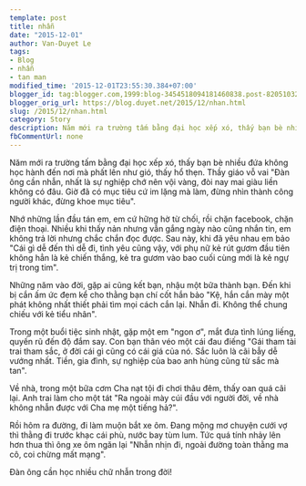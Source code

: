 ```yaml
---
template: post
title: nhẫn
date: "2015-12-01"
author: Van-Duyet Le
tags:
- Blog
- nhẫn
- tan man
modified_time: '2015-12-01T23:55:30.384+07:00'
blogger_id: tag:blogger.com,1999:blog-3454518094181460838.post-8205103247285341602
blogger_orig_url: https://blog.duyet.net/2015/12/nhan.html
slug: /2015/12/nhan.html
category: Story
description: Năm mới ra trường tấm bằng đại học xếp xó, thấy bạn bè nhiều đứa không học hành đến nơi mà phất lên như gió, thấy hổ thẹn. Thầy giáo vỗ vai "Đàn ông cần nhẫn, nhất là sự nghiệp chớ nên vội vàng, đòi nay mai giàu liền không có đâu. Giờ đã có mục tiêu cứ im lặng mà làm, đừng nhìn thành công người khác, đừng khoe mục tiêu".
fbCommentUrl: none
---
```


Năm mới ra trường tấm bằng đại học xếp xó, thấy bạn bè nhiều đứa không học hành đến nơi mà phất lên như gió, thấy hổ thẹn. Thầy giáo vỗ vai "Đàn ông cần nhẫn, nhất là sự nghiệp chớ nên vội vàng, đòi nay mai giàu liền không có đâu. Giờ đã có mục tiêu cứ im lặng mà làm, đừng nhìn thành công người khác, đừng khoe mục tiêu".

Nhớ những lần đầu tán em, em cứ hững hờ từ chối, rồi chặn facebook, chặn điện thoại. Nhiều khi thấy nản nhưng vẫn gắng ngày nào cũng nhắn tin, em không trả lời nhưng chắc chắn đọc được. Sau này, khi đã yêu nhau em bảo "Cái gì dễ đến thì dễ đi, tình yêu cũng vậy, với phụ nữ kẻ rút gươm đầu tiên không hẳn là kẻ chiến thắng, kẻ tra gươm vào bao cuối cùng mới là kẻ ngự trị trong tim".

Những năm vào đời, gặp ai cũng kết bạn, nhậu một bữa thành bạn. Đến khi bị cắn ấm ức đem kể cho thằng bạn chí cốt hắn bảo "Kệ, hắn cắn mày một phát không nhất thiết phải tìm mọi cách cắn lại. Nhẫn đi. Không thể chung chiếu với kẻ tiểu nhân".

Trong một buổi tiệc sinh nhật, gặp một em "ngon ơ", mắt đưa tình lúng liếng, quyến rũ đến độ đắm say. Con bạn thân véo một cái đau điếng "Gái tham tài trai tham sắc, ở đời cái gì cũng có cái giá của nó. Sắc luôn là cãi bẫy dễ vướng nhất. Tiền, gia đình, sự nghiệp của bao anh hùng cũng từ sắc mà tan".

Về nhà, trong một bữa cơm Cha nạt tội đi chơi thâu đêm, thấy oan quá cãi lại. Anh trai làm cho một tát "Ra ngoài mày cúi đầu với người đời, về nhà không nhẫn được với Cha mẹ một tiếng hả?".

Rồi hôm ra đường, đi làm muộn bắt xe ôm. Đang mộng mơ chuyện cưới vợ thì thằng đi trước khạc cái phù, nước bay tùm lum. Tức quá tính nhảy lên hơn thua thì ông xe ôm ngăn lại "Nhẫn nhịn đi, ngoài đường toàn thằng ma cô, coi chừng mất mạng".

Đàn ông cần học nhiều chữ nhẫn trong đời!
